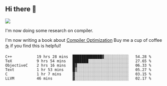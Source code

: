 


<!--
**liusy58/liusy58** is a ✨ _special_ ✨ repository because its `README.md` (this file) appears on your GitHub profile.

Here are some ideas to get you started:

- 🔭 I’m currently working on ...
- 🌱 I’m currently learning ...
- 👯 I’m looking to collaborate on ...
- 🤔 I’m looking for help with ...
- 💬 Ask me about ...
- 📫 How to reach me: ...
- 😄 Pronouns: ...
- ⚡ Fun fact: ...
-->
<!--
![](https://komarev.com/ghpvc/?username=liusy58&color=brightgreen&label=PROFILE+VIEWS)




- 🔭 I’m currently working on my .
- 📫 How to reach me:plz contact me by [email](liusy58@,ail2.sysu.edu.cn) or WeChat(LIUSIYU_58)
- 🏫 I'm an undergraduate in Sun-Yat-sen University majoring in the computer science. Expected to graduate in Spring 2021.
- 👯 I'm now interested in System such as OS, Compiler and Database. 
- 🤔 I’m looking for help with Database System.
-->

## Hi there 👋
![](https://komarev.com/ghpvc/?username=liusy58&color=brightgreen&label=PROFILE+VIEWS)



I'm now doing some research on compiler.

I'm now writing a book about [Compiler Optimization](https://github.com/liusy58/CompilerNotes) Buy me a cup of coffee [☕️](https://user-images.githubusercontent.com/45984215/202376581-4837a283-4812-4063-82bc-cc9c3101d3a5.jpg) if you find this is helpful!


 <!--START_SECTION:waka-->

```text
C++           19 hrs 28 mins  █████████████▓░░░░░░░░░░░   54.28 %
TeX           9 hrs 54 mins   ███████░░░░░░░░░░░░░░░░░░   27.65 %
ObjectiveC    2 hrs 16 mins   █▓░░░░░░░░░░░░░░░░░░░░░░░   06.33 %
Text          1 hr 53 mins    █▒░░░░░░░░░░░░░░░░░░░░░░░   05.27 %
C             1 hr 7 mins     ▓░░░░░░░░░░░░░░░░░░░░░░░░   03.15 %
LLVM          46 mins         ▓░░░░░░░░░░░░░░░░░░░░░░░░   02.17 %
```

<!--END_SECTION:waka-->
